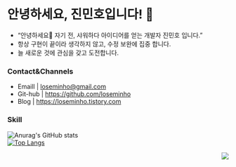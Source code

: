 # 안녕하세요, 진민호입니다! 👋
* “안녕하세요🙌 자기 전, 샤워하다 아이디어를 얻는 개발자 진민호 입니다.”
* 항상 구현이 끝이라 생각하지 않고, 수정 보완에 집중 합니다.
* 늘 새로운 것에 관심을 갖고 도전합니다.


### Contact&Channels
* Emaill | loseminho@gmail.com
* Git-hub | https://github.com/loseminho
* Blog | https://loseminho.tistory.com


### Skill


 
![Anurag's GitHub stats](https://github-readme-stats.vercel.app/api?username=loseminho&show_icons=true&theme=dark)
<br/>
[![Top Langs](https://github-readme-stats.vercel.app/api/top-langs/?username=loseminho&layout=compact)](https://github.com/loseminho/github-readme-stats) 




<div align=right>
<img src="https://hits.seeyoufarm.com/api/count/incr/badge.svg?url=https%3A%2F%2Fgithub.com%2Floseminho&count_bg=%23555555&title_bg=%23555555&icon=&icon_color=%23E7E7E7&title=hits&edge_flat=false"/>
</div>

